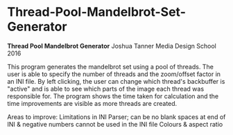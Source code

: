 # Thread-Pool-Mandelbrot-Set-Generator
**Thread Pool Mandelbrot Generator**
Joshua Tanner
Media Design School 2016

This program generates the mandelbrot set using a pool of threads.
The user is able to specify the number of threads and the zoom/offset factor in an INI file.
By left clicking, the user can change which thread's backbuffer is "active" and is able to see which parts of the 
image each thread was responsible for. 
The program shows the time taken for calculation and the time improvements are visible as more threads are created.

Areas to improve: 
Limitations in INI Parser; can be no blank spaces at end of INI & negative numbers cannot be used in the INI file
Colours & aspect ratio





